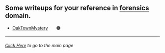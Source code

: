## Some writeups for your reference in [forensics](https://en.wikipedia.org/wiki/Computer_forensics) domain.

- [OakTownMystery](https://github.com/KLSGIT-WGCS/VishwaCTF-2023/blob/main/writeups/Forensics-Challenges/OakvilleTownMystery.md) &nbsp;&nbsp;&nbsp;&nbsp;&nbsp; 🟠

---

###### [Click Here](/) to go to the main page
